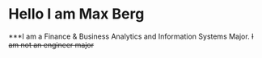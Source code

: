 # Hello I am Max Berg
***I am a Finance & Business Analytics and Information Systems Major.
~~I am not an engineer major~~
<I look forward to learning about GITHUB>

